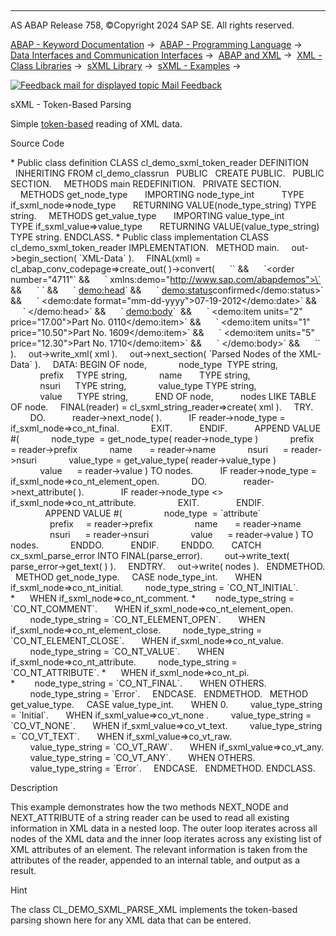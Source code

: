   

* * *

AS ABAP Release 758, ©Copyright 2024 SAP SE. All rights reserved.

[ABAP - Keyword Documentation](https://help.sap.com/doc/abapdocu_758_index_htm/7.58/en-US/abenabap.htm) →  [ABAP - Programming Language](https://help.sap.com/doc/abapdocu_758_index_htm/7.58/en-US/abenabap_reference.htm) →  [Data Interfaces and Communication Interfaces](https://help.sap.com/doc/abapdocu_758_index_htm/7.58/en-US/abenabap_data_communication.htm) →  [ABAP and XML](https://help.sap.com/doc/abapdocu_758_index_htm/7.58/en-US/abenabap_xml.htm) →  [XML - Class Libraries](https://help.sap.com/doc/abapdocu_758_index_htm/7.58/en-US/abenabap_xml_libs.htm) →  [sXML Library](https://help.sap.com/doc/abapdocu_758_index_htm/7.58/en-US/abenabap_sxml_lib.htm) →  [sXML - Examples](https://help.sap.com/doc/abapdocu_758_index_htm/7.58/en-US/abenabap_sxml_lib_abexas.htm) → 

 [![](Mail.gif?object=Mail.gif "Feedback mail for displayed topic") Mail Feedback](mailto:f1_help@sap.com?subject=Feedback%20on%20ABAP%20Documentation&body=Document:%20sXML%20-%20Token-Based%20Parsing%2C%20ABENSXML_PARSING_ABEXA%2C%20758%0D%0A%0D%0AError:%0D%0A%0D%0A%0D%0A%0D%0ASuggestion%20for%20improvement:)

sXML - Token-Based Parsing

Simple [token-based](https://help.sap.com/doc/abapdocu_758_index_htm/7.58/en-US/abenabap_sxml_lib_parse_iterative.htm) reading of XML data.

Source Code   

\* Public class definition
CLASS cl\_demo\_sxml\_token\_reader DEFINITION
  INHERITING FROM cl\_demo\_classrun
  PUBLIC
  CREATE PUBLIC.
  PUBLIC SECTION.
    METHODS main REDEFINITION.
  PRIVATE SECTION.
    METHODS get\_node\_type
      IMPORTING node\_type\_int           TYPE if\_sxml\_node=>node\_type
      RETURNING VALUE(node\_type\_string) TYPE string.
    METHODS get\_value\_type
      IMPORTING value\_type\_int           TYPE if\_sxml\_value=>value\_type
      RETURNING VALUE(value\_type\_string) TYPE string.
ENDCLASS.
\* Public class implementation
CLASS cl\_demo\_sxml\_token\_reader IMPLEMENTATION.
  METHOD main.
    out->begin\_section( \`XML-Data\` ).
    FINAL(xml) = cl\_abap\_conv\_codepage=>create\_out( )->convert(
     \`<?xml version="1.0"?>\` &&
     \`<order number="4711"\` &&
     \` xmlns:demo="http://www.sap.com/abapdemos">\` &&
     \` <!-- Head and body of order -->\` &&
     \` <demo:head>\` &&
     \` <demo:status>confirmed</demo:status>\` &&
     \` <demo:date format="mm-dd-yyyy">07-19-2012</demo:date>\` &&
     \` </demo:head>\` &&
     \` <demo:body>\`  &&
     \` <demo:item units="2" price="17.00">Part No. 0110</demo:item>\` &&
     \` <demo:item units="1" price="10.50">Part No. 1609</demo:item>\` &&
     \` <demo:item units="5" price="12.30">Part No. 1710</demo:item>\` &&
     \` </demo:body>\` &&
     \`</order>\` ).
    out->write\_xml( xml ).
    out->next\_section( \`Parsed Nodes of the XML-Data\` ).
    DATA: BEGIN OF node,
            node\_type  TYPE string,
            prefix     TYPE string,
            name       TYPE string,
            nsuri      TYPE string,
            value\_type TYPE string,
            value      TYPE string,
          END OF node,
          nodes LIKE TABLE OF node.
    FINAL(reader) = cl\_sxml\_string\_reader=>create( xml ).
    TRY.
        DO.
          reader->next\_node( ).
          IF reader->node\_type = if\_sxml\_node=>co\_nt\_final.
            EXIT.
          ENDIF.
          APPEND VALUE #(
            node\_type  = get\_node\_type( reader->node\_type )
            prefix     = reader->prefix
            name       = reader->name
            nsuri      = reader->nsuri
            value\_type = get\_value\_type( reader->value\_type )
            value      = reader->value ) TO nodes.
          IF reader->node\_type = if\_sxml\_node=>co\_nt\_element\_open.
            DO.
              reader->next\_attribute( ).
              IF reader->node\_type <> if\_sxml\_node=>co\_nt\_attribute.
                EXIT.
              ENDIF.
              APPEND VALUE #(
                node\_type  = \`attribute\`
                prefix     = reader->prefix
                name       = reader->name
                nsuri      = reader->nsuri
                value      = reader->value ) TO nodes.
            ENDDO.
          ENDIF.
        ENDDO.
      CATCH cx\_sxml\_parse\_error INTO FINAL(parse\_error).
        out->write\_text( parse\_error->get\_text( ) ).
    ENDTRY.
    out->write( nodes ).
  ENDMETHOD.
  METHOD get\_node\_type.
    CASE node\_type\_int.
      WHEN if\_sxml\_node=>co\_nt\_initial.
        node\_type\_string = \`CO\_NT\_INITIAL\`.
\*      WHEN if\_sxml\_node=>co\_nt\_comment.
\*        node\_type\_string = \`CO\_NT\_COMMENT\`.
      WHEN if\_sxml\_node=>co\_nt\_element\_open.
        node\_type\_string = \`CO\_NT\_ELEMENT\_OPEN\`.
      WHEN if\_sxml\_node=>co\_nt\_element\_close.
        node\_type\_string = \`CO\_NT\_ELEMENT\_CLOSE\`.
      WHEN if\_sxml\_node=>co\_nt\_value.
        node\_type\_string = \`CO\_NT\_VALUE\`.
      WHEN if\_sxml\_node=>co\_nt\_attribute.
        node\_type\_string = \`CO\_NT\_ATTRIBUTE\`.
\*      WHEN if\_sxml\_node=>co\_nt\_pi.
\*        node\_type\_string = \`CO\_NT\_FINAL\`.
      WHEN OTHERS.
        node\_type\_string = \`Error\`.
    ENDCASE.
  ENDMETHOD.
  METHOD get\_value\_type.
    CASE value\_type\_int.
      WHEN 0.
        value\_type\_string = \`Initial\`.
      WHEN if\_sxml\_value=>co\_vt\_none .
        value\_type\_string = \`CO\_VT\_NONE\`.
      WHEN if\_sxml\_value=>co\_vt\_text.
        value\_type\_string = \`CO\_VT\_TEXT\`.
      WHEN if\_sxml\_value=>co\_vt\_raw.
        value\_type\_string = \`CO\_VT\_RAW\`.
      WHEN if\_sxml\_value=>co\_vt\_any.
        value\_type\_string = \`CO\_VT\_ANY\`.
      WHEN OTHERS.
        value\_type\_string = \`Error\`.
    ENDCASE.
  ENDMETHOD.
ENDCLASS.

Description   

This example demonstrates how the two methods NEXT\_NODE and NEXT\_ATTRIBUTE of a string reader can be used to read all existing information in XML data in a nested loop. The outer loop iterates across all nodes of the XML data and the inner loop iterates across any existing list of XML attributes of an element. The relevant information is taken from the attributes of the reader, appended to an internal table, and output as a result.

Hint

The class CL\_DEMO\_SXML\_PARSE\_XML implements the token-based parsing shown here for any XML data that can be entered.